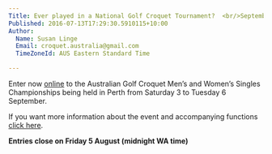 ```yaml
---
Title: Ever played in a National Golf Croquet Tournament?  <br/>September is your opportunity!
Published: 2016-07-13T17:29:30.5910115+10:00
Author:
  Name: Susan Linge
  Email: croquet.australia@gmail.com
  TimeZoneId: AUS Eastern Standard Time

---
```

Enter now [online](https://croquet-australia.com.au/tournaments) to the Australian Golf Croquet Men’s and Women’s Singles Championships being held in Perth from Saturday 3 to Tuesday 6 September.

If you want more information about the event and accompanying functions [click here](/2016-gc-mens-and-womens-singles-flyer-final-version-.pdf).

**Entries close on Friday 5 August (midnight WA time)**